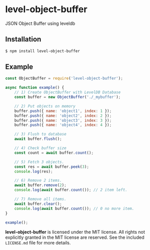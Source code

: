 level-object-buffer
=======
JSON Object Buffer using leveldb

## Installation
```sh
$ npm install level-object-buffer
```

## Example
```js
const ObjectBuffer = require('level-object-buffer');

async function example() {
    // 1) Create ObjectBuffer with LevelDB Database
    const buffer = new ObjectBuffer('./_mybuffer');

    // 2) Put objects on memory
    buffer.push({ name: 'object1', index: 1 });
    buffer.push({ name: 'object2', index: 2 });
    buffer.push({ name: 'object3', index: 3 });
    buffer.push({ name: 'object4', index: 4 });

    // 3) Flush to database
    await buffer.flush();

    // 4) Check buffer size
    const count = await buffer.count();

    // 5) Fetch 3 objects.
    const res = await buffer.peek(3);
    console.log(res);

    // 6) Remove 2 items.
    await buffer.remove(2);
    console.log(await buffer.count()); // 2 item left.

    // 7) Remove all items.
    await buffer.clear();
    console.log(await buffer.count()); // 0 no more item.
}

example();
```


**level-object-buffer** is licensed under the MIT license. All rights not explicitly granted in the MIT license are reserved. See the included `LICENSE.md` file for more details.
